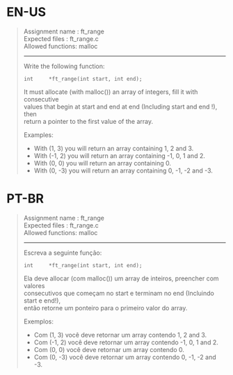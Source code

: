 # EN-US

> Assignment name  : ft_range   
> Expected files   : ft_range.c   
> Allowed functions: malloc   
> 
> --------------------------------------------------------------------------------   
> 
> Write the following function:   
> 
> `int     *ft_range(int start, int end);`   
> 
> It must allocate (with malloc()) an array of integers, fill it with consecutive   
> values that begin at start and end at end (Including start and end !), then   
> return a pointer to the first value of the array.   
> 
> Examples:   
> 
> - With (1, 3) you will return an array containing 1, 2 and 3.   
> - With (-1, 2) you will return an array containing -1, 0, 1 and 2.   
> - With (0, 0) you will return an array containing 0.   
> - With (0, -3) you will return an array containing 0, -1, -2 and -3.   

# PT-BR

> Assignment name  : ft_range   
> Expected files   : ft_range.c   
> Allowed functions: malloc   
> 
> --------------------------------------------------------------------------------   
>
> Escreva a seguinte função:   
> 
> `int     *ft_range(int start, int end);`   
>
> Ela deve allocar (com malloc()) um array de inteiros, preencher com valores   
> consecutivos que começam no start e terminam no end (Incluindo start e end!),   
> então retorne um ponteiro para o primeiro valor do array.   
>
> Exemplos:   
>
> - Com (1, 3) você deve retornar um array contendo 1, 2 and 3.   
> - Com (-1, 2) você deve retornar um array contendo -1, 0, 1 and 2.   
> - Com (0, 0) você deve retornar um array contendo 0.   
> - Com (0, -3) você deve retornar um array contendo 0, -1, -2 and -3.   
